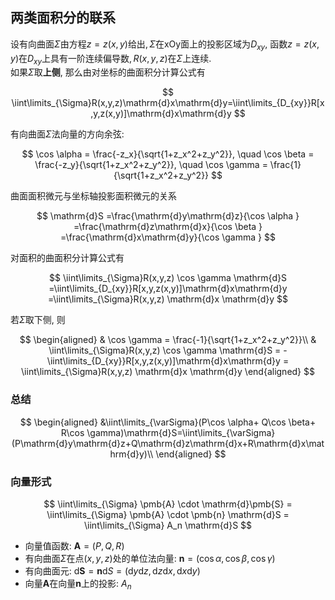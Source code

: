 ## 两类面积分的联系

设有向曲面$\Sigma$由方程$z=z(x,y)$给出$,\Sigma$在xOy面上的投影区域为$D_{xy}$,
函数$z=z(x,y)$在$D_{xy}$上具有一阶连续偏导数$,R(x,y,z)$在$\Sigma$上连续. <BR>
如果$\Sigma$取**上侧**, 那么由对坐标的曲面积分计算公式有

$$
\iint\limits_{\Sigma}R(x,y,z)\mathrm{d}x\mathrm{d}y=\iint\limits_{D_{xy}}R[x,y,z(x,y)]\mathrm{d}x\mathrm{d}y
$$

有向曲面$\Sigma$法向量的方向余弦:

$$
\cos \alpha = \frac{-z_x}{\sqrt{1+z_x^2+z_y^2}}, \quad
\cos \beta = \frac{-z_y}{\sqrt{1+z_x^2+z_y^2}}, \quad
\cos \gamma = \frac{1}{\sqrt{1+z_x^2+z_y^2}}
$$

曲面面积微元与坐标轴投影面积微元的关系

$$
\mathrm{d}S
=\frac{\mathrm{d}y\mathrm{d}z}{\cos \alpha }
=\frac{\mathrm{d}z\mathrm{d}x}{\cos \beta }
=\frac{\mathrm{d}x\mathrm{d}y}{\cos \gamma }
$$

对面积的曲面积分计算公式有

$$
\iint\limits_{\Sigma}R(x,y,z) \cos \gamma \mathrm{d}S
=\iint\limits_{D_{xy}}R[x,y,z(x,y)]\mathrm{d}x\mathrm{d}y
=\iint\limits_{\Sigma}R(x,y,z) \mathrm{d}x \mathrm{d}y
$$

若$\Sigma$取下侧, 则

$$
\begin{aligned}
	& \cos \gamma = \frac{-1}{\sqrt{1+z_x^2+z_y^2}}\\
	& \iint\limits_{\Sigma}R(x,y,z) \cos \gamma \mathrm{d}S
	= - \iint\limits_{D_{xy}}R[x,y,z(x,y)]\mathrm{d}x\mathrm{d}y
	= \iint\limits_{\Sigma}R(x,y,z) \mathrm{d}x \mathrm{d}y
\end{aligned}
$$

### 总结

$$
\begin{aligned}
	&\iint\limits_{\varSigma}(P\cos \alpha+ Q\cos \beta+ R\cos \gamma)\mathrm{d}S=\iint\limits_{\varSigma}(P\mathrm{d}y\mathrm{d}z+Q\mathrm{d}z\mathrm{d}x+R\mathrm{d}x\mathrm{d}y)\\
\end{aligned}
$$

### 向量形式

$$
\iint\limits_{\Sigma} \pmb{A} \cdot \mathrm{d}\pmb{S}
= \iint\limits_{\Sigma} \pmb{A} \cdot \pmb{n} \mathrm{d}S
= \iint\limits_{\Sigma} A_n \mathrm{d}S
$$

- 向量值函数: $\pmb{A} = (P, Q, R)$
- 有向曲面$\Sigma$在点$(x,y,z)$处的单位法向量: $\pmb{n}= (\cos \alpha, \cos \beta, \cos \gamma)$
- 有向曲面元: $\mathrm{d}\pmb{S} = \pmb{n}\mathrm{d}S = (\mathrm{d}y \mathrm{d}z, \mathrm{d}z \mathrm{d}x, \mathrm{d}x \mathrm{d}y)$
- 向量$\pmb{A}$在向量$\pmb{n}$上的投影: $A_n$
